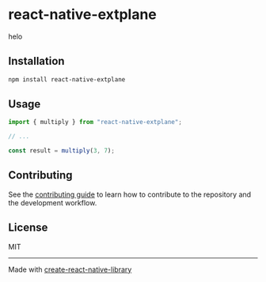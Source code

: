 # react-native-extplane
helo
## Installation

```sh
npm install react-native-extplane
```

## Usage

```js
import { multiply } from "react-native-extplane";

// ...

const result = multiply(3, 7);
```

## Contributing

See the [contributing guide](CONTRIBUTING.md) to learn how to contribute to the repository and the development workflow.

## License

MIT

---

Made with [create-react-native-library](https://github.com/callstack/react-native-builder-bob)
